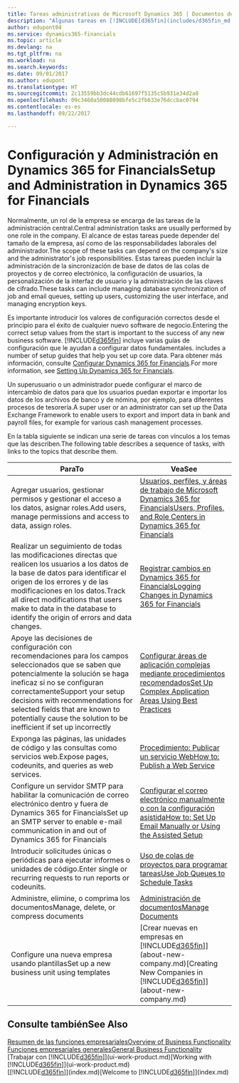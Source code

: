 ```yaml
---
title: Tareas administrativas de Microsoft Dynamics 365 | Documentos de Microsoft
description: "Algunas tareas en [!INCLUDE[d365fin](includes/d365fin_md.md)] requieren una administración central y configuración. Consulte cuáles son aprenda y qué hacer."
author: edupont04
ms.service: dynamics365-financials
ms.topic: article
ms.devlang: na
ms.tgt_pltfrm: na
ms.workload: na
ms.search.keywords: 
ms.date: 09/01/2017
ms.author: edupont
ms.translationtype: HT
ms.sourcegitcommit: 2c13559bb3dc44cdb61697f5135c5b931e34d2a8
ms.openlocfilehash: 09c3460a50088098bfe5c2fb633e76dccbac0794
ms.contentlocale: es-es
ms.lasthandoff: 09/22/2017

---
```

# <a name="setup-and-administration-in-dynamics-365-for-financials"></a><span data-ttu-id="ff117-104">Configuración y Administración en Dynamics 365 for Financials</span><span class="sxs-lookup"><span data-stu-id="ff117-104">Setup and Administration in Dynamics 365 for Financials</span></span>
<span data-ttu-id="ff117-105">Normalmente, un rol de la empresa se encarga de las tareas de la administración central.</span><span class="sxs-lookup"><span data-stu-id="ff117-105">Central administration tasks are usually performed by one role in the company.</span></span> <span data-ttu-id="ff117-106">El alcance de estas tareas puede depender del tamaño de la empresa, así como de las responsabilidades laborales del administrador.</span><span class="sxs-lookup"><span data-stu-id="ff117-106">The scope of these tasks can depend on the company's size and the administrator's job responsibilities.</span></span> <span data-ttu-id="ff117-107">Estas tareas pueden incluir la administración de la sincronización de base de datos de las colas de proyectos y de correo electrónico, la configuración de usuarios, la personalización de la interfaz de usuario y la administración de las claves de cifrado.</span><span class="sxs-lookup"><span data-stu-id="ff117-107">These tasks can include managing database synchronization of job and email queues, setting up users, customizing the user interface, and managing encryption keys.</span></span>  

<span data-ttu-id="ff117-108">Es importante introducir los valores de configuración correctos desde el principio para el éxito de cualquier nuevo software de negocio.</span><span class="sxs-lookup"><span data-stu-id="ff117-108">Entering the correct setup values from the start is important to the success of any new business software.</span></span> [!INCLUDE[d365fin](includes/d365fin_md.md)]<span data-ttu-id="ff117-109"> incluye varias guías de configuración que le ayudan a configurar datos fundamentales.</span><span class="sxs-lookup"><span data-stu-id="ff117-109"> includes a number of setup guides that help you set up core data.</span></span> <span data-ttu-id="ff117-110">Para obtener más información, consulte [Configurar Dynamics 365 for Financials](setup.md).</span><span class="sxs-lookup"><span data-stu-id="ff117-110">For more information, see [Setting Up Dynamics 365 for Financials](setup.md).</span></span>

<!--Whether you use [!INCLUDE[rim](../../includes/rim_md.md)] to implement setup values or you manually enter them in the new company, you can support your setup decisions with some general recommendations for selected setup fields that are known to potentially cause the solution to be inefficient if defined incorrectly.-->  

<span data-ttu-id="ff117-111">Un superusuario o un administrador puede configurar el marco de intercambio de datos para que los usuarios puedan exportar e importar los datos de los archivos de banco y de nómina, por ejemplo, para diferentes procesos de tesorería.</span><span class="sxs-lookup"><span data-stu-id="ff117-111">A super user or an administrator can set up the Data Exchange Framework to enable users to export and import data in bank and payroll files, for example for various cash management processes.</span></span>  

<span data-ttu-id="ff117-112">En la tabla siguiente se indican una serie de tareas con vínculos a los temas que las describen.</span><span class="sxs-lookup"><span data-stu-id="ff117-112">The following table describes a sequence of tasks, with links to the topics that describe them.</span></span>   

|<span data-ttu-id="ff117-113">**Para**</span><span class="sxs-lookup"><span data-stu-id="ff117-113">**To**</span></span>|<span data-ttu-id="ff117-114">**Vea**</span><span class="sxs-lookup"><span data-stu-id="ff117-114">**See**</span></span>|  
|------------|-------------|  
|<span data-ttu-id="ff117-115">Agregar usuarios, gestionar permisos y gestionar el acceso a los datos, asignar roles.</span><span class="sxs-lookup"><span data-stu-id="ff117-115">Add users, manage permissions and access to data, assign roles.</span></span>|[<span data-ttu-id="ff117-116">Usuarios, perfiles, y áreas de trabajo de Microsoft Dynamics 365 for Financials</span><span class="sxs-lookup"><span data-stu-id="ff117-116">Users, Profiles, and Role Centers in Dynamics 365 for Financials</span></span>](admin-users-profiles-roles.md)|  
|<span data-ttu-id="ff117-117">Realizar un seguimiento de todas las modificaciones directas que realicen los usuarios a los datos de la base de datos para identificar el origen de los errores y de las modificaciones en los datos.</span><span class="sxs-lookup"><span data-stu-id="ff117-117">Track all direct modifications that users make to data in the database to identify the origin of errors and data changes.</span></span>|[<span data-ttu-id="ff117-118">Registrar cambios en Dynamics 365 for Financials</span><span class="sxs-lookup"><span data-stu-id="ff117-118">Logging Changes in Dynamics 365 for Financials</span></span>](across-log-changes.md)|  
|<span data-ttu-id="ff117-119">Apoye las decisiones de configuración con recomendaciones para los campos seleccionados que se saben que potencialmente la solución se haga ineficaz si no se configuran correctamente</span><span class="sxs-lookup"><span data-stu-id="ff117-119">Support your setup decisions with recommendations for selected fields that are known to potentially cause the solution to be inefficient if set up incorrectly</span></span>|[<span data-ttu-id="ff117-120">Configurar áreas de aplicación complejas mediante procedimientos recomendados</span><span class="sxs-lookup"><span data-stu-id="ff117-120">Set Up Complex Application Areas Using Best Practices</span></span>](set-up-complex-application-areas-using-best-practices.md)|  
|<span data-ttu-id="ff117-121">Exponga las páginas, las unidades de código y las consultas como servicios web.</span><span class="sxs-lookup"><span data-stu-id="ff117-121">Expose pages, codeunits, and queries as web services.</span></span>|[<span data-ttu-id="ff117-122">Procedimiento: Publicar un servicio Web</span><span class="sxs-lookup"><span data-stu-id="ff117-122">How to: Publish a Web Service</span></span>](across-how-publish-web-service.md)|  
|<span data-ttu-id="ff117-123">Configure un servidor SMTP para habilitar la comunicación de correo electrónico dentro y fuera de Dynamics 365 for Financials</span><span class="sxs-lookup"><span data-stu-id="ff117-123">Set up an SMTP server to enable e-mail communication in and out of Dynamics 365 for Financials</span></span>| [<span data-ttu-id="ff117-124">Configurar el correo electrónico manualmente o con la configuración asistida</span><span class="sxs-lookup"><span data-stu-id="ff117-124">How to: Set Up Email Manually or Using the Assisted Setup</span></span>](madeira-how-setup-email.md)|  
|<span data-ttu-id="ff117-125">Introducir solicitudes únicas o periódicas para ejecutar informes o unidades de código.</span><span class="sxs-lookup"><span data-stu-id="ff117-125">Enter single or recurring requests to run reports or codeunits.</span></span>|[<span data-ttu-id="ff117-126">Uso de colas de proyectos para programar tareas</span><span class="sxs-lookup"><span data-stu-id="ff117-126">Use Job Queues to Schedule Tasks</span></span>](admin-job-queues-schedule-tasks.md)|  
|<span data-ttu-id="ff117-127">Administre, elimine, o comprima los documentos</span><span class="sxs-lookup"><span data-stu-id="ff117-127">Manage, delete, or compress documents</span></span>|[<span data-ttu-id="ff117-128">Administración de documentos</span><span class="sxs-lookup"><span data-stu-id="ff117-128">Manage Documents</span></span>](admin-manage-documents.md)|  
|<span data-ttu-id="ff117-129">Configure una nueva empresa usando plantillas</span><span class="sxs-lookup"><span data-stu-id="ff117-129">Set up a new business unit using templates</span></span>|<span data-ttu-id="ff117-130">[Crear nuevas en empresas en [!INCLUDE[d365fin](includes/d365fin_md.md)]](about-new-company.md)</span><span class="sxs-lookup"><span data-stu-id="ff117-130">[Creating New Companies in [!INCLUDE[d365fin](includes/d365fin_md.md)]](about-new-company.md)</span></span>|  

## <a name="see-also"></a><span data-ttu-id="ff117-131">Consulte también</span><span class="sxs-lookup"><span data-stu-id="ff117-131">See Also</span></span>
[<span data-ttu-id="ff117-132">Resumen de las funciones empresariales</span><span class="sxs-lookup"><span data-stu-id="ff117-132">Overview of Business Functionality</span></span>](madeira-business-functionality.md)  
[<span data-ttu-id="ff117-133">Funciones empresariales generales</span><span class="sxs-lookup"><span data-stu-id="ff117-133">General Business Functionality</span></span>](ui-across-business-areas.md)  
<span data-ttu-id="ff117-134">[Trabajar con [!INCLUDE[d365fin](includes/d365fin_md.md)]](ui-work-product.md)</span><span class="sxs-lookup"><span data-stu-id="ff117-134">[Working with [!INCLUDE[d365fin](includes/d365fin_md.md)]](ui-work-product.md)</span></span>  
<span data-ttu-id="ff117-135">[[!INCLUDE[d365fin](includes/d365fin_md.md)]](index.md)</span><span class="sxs-lookup"><span data-stu-id="ff117-135">[Welcome to [!INCLUDE[d365fin](includes/d365fin_md.md)]](index.md)</span></span>  

